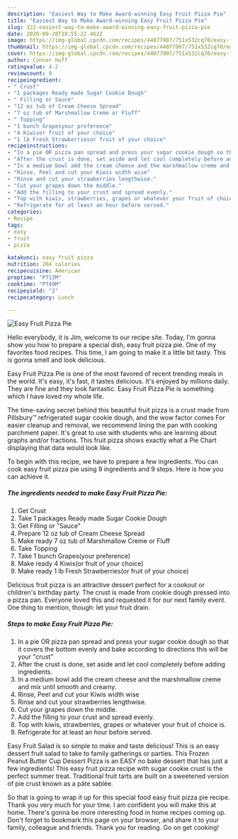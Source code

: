 ```yaml
---
description: "Easiest Way to Make Award-winning Easy Fruit Pizza Pie"
title: "Easiest Way to Make Award-winning Easy Fruit Pizza Pie"
slug: 322-easiest-way-to-make-award-winning-easy-fruit-pizza-pie
date: 2020-09-20T18:55:22.462Z
image: https://img-global.cpcdn.com/recipes/44077907/751x532cq70/easy-fruit-pizza-pie-recipe-main-photo.jpg
thumbnail: https://img-global.cpcdn.com/recipes/44077907/751x532cq70/easy-fruit-pizza-pie-recipe-main-photo.jpg
cover: https://img-global.cpcdn.com/recipes/44077907/751x532cq70/easy-fruit-pizza-pie-recipe-main-photo.jpg
author: Connor Huff
ratingvalue: 4.2
reviewcount: 9
recipeingredient:
- " Crust"
- "1 packages Ready made Sugar Cookie Dough"
- " Filling or Sauce"
- "12 oz tub of Cream Cheese Spread"
- "7 oz tub of Marshmallow Creme or Fluff"
- " Topping"
- "1 bunch Grapesyour preference"
- "4 Kiwisor fruit of your choice"
- "1 lb Fresh Strawberriesor fruit of your choice"
recipeinstructions:
- "In a pie OR pizza pan spread and press your sugar cookie dough so that it covers the bottom evenly and bake according to directions this will be your &#34;crust&#34;"
- "After the crust is done, set aside and let cool completely before adding ingredients."
- "In a medium bowl add the cream cheese and the marshmallow creme and mix until smooth and creamy."
- "Rinse, Peel and cut your Kiwis width wise"
- "Rinse and cut your strawberries lengthwise."
- "Cut your grapes down the middle."
- "Add the filling to your crust and spread evenly."
- "Top with kiwis, strawberries, grapes or whatever your fruit of choice is."
- "Refrigerate for at least an hour before served."
categories:
- Recipe
tags:
- easy
- fruit
- pizza

katakunci: easy fruit pizza 
nutrition: 204 calories
recipecuisine: American
preptime: "PT13M"
cooktime: "PT49M"
recipeyield: "2"
recipecategory: Lunch

---
```



![Easy Fruit Pizza Pie](https://img-global.cpcdn.com/recipes/44077907/751x532cq70/easy-fruit-pizza-pie-recipe-main-photo.jpg)

Hello everybody, it is Jim, welcome to our recipe site. Today, I'm gonna show you how to prepare a special dish, easy fruit pizza pie. One of my favorites food recipes. This time, I am going to make it a little bit tasty. This is gonna smell and look delicious.

Easy Fruit Pizza Pie is one of the most favored of recent trending meals in the world. It's easy, it's fast, it tastes delicious. It's enjoyed by millions daily. They are fine and they look fantastic. Easy Fruit Pizza Pie is something which I have loved my whole life.

The time-saving secret behind this beautiful fruit pizza is a crust made from Pillsbury™ refrigerated sugar cookie dough, and the wow factor comes For easier cleanup and removal, we recommend lining the pan with cooking parchment paper. It&#39;s great to use with students who are learning about graphs and/or fractions. This fruit pizza shows exactly what a Pie Chart displaying that data would look like.


To begin with this recipe, we have to prepare a few ingredients. You can cook easy fruit pizza pie using 9 ingredients and 9 steps. Here is how you can achieve it.

<!--inarticleads1-->

##### The ingredients needed to make Easy Fruit Pizza Pie:

1. Get  Crust
1. Take 1 packages Ready made Sugar Cookie Dough
1. Get  Filling or &#34;Sauce&#34;
1. Prepare 12 oz tub of Cream Cheese Spread
1. Make ready 7 oz tub of Marshmallow Creme or Fluff
1. Take  Topping
1. Take 1 bunch Grapes(your preference)
1. Make ready 4 Kiwis(or fruit of your choice)
1. Make ready 1 lb Fresh Strawberries(or fruit of your choice)


Delicious fruit pizza is an attractive dessert perfect for a cookout or children&#39;s birthday party. The crust is made from cookie dough pressed into a pizza pan. Everyone loved this and requested it for our next family event. One thing to mention, though: let your fruit drain. 

<!--inarticleads2-->

##### Steps to make Easy Fruit Pizza Pie:

1. In a pie OR pizza pan spread and press your sugar cookie dough so that it covers the bottom evenly and bake according to directions this will be your &#34;crust&#34;
1. After the crust is done, set aside and let cool completely before adding ingredients.
1. In a medium bowl add the cream cheese and the marshmallow creme and mix until smooth and creamy.
1. Rinse, Peel and cut your Kiwis width wise
1. Rinse and cut your strawberries lengthwise.
1. Cut your grapes down the middle.
1. Add the filling to your crust and spread evenly.
1. Top with kiwis, strawberries, grapes or whatever your fruit of choice is.
1. Refrigerate for at least an hour before served.


Easy Fruit Salad is so simple to make and taste delicious! This is an easy dessert fruit salad to take to family gatherings or parties. This Frozen Peanut Butter Cup Dessert Pizza is an EASY no bake dessert that has just a few ingredients! This easy fruit pizza recipe with sugar cookie crust is the perfect summer treat. Traditional fruit tarts are built on a sweetened version of pie crust known as a pâte sablée. 

So that is going to wrap it up for this special food easy fruit pizza pie recipe. Thank you very much for your time. I am confident you will make this at home. There's gonna be more interesting food in home recipes coming up. Don't forget to bookmark this page on your browser, and share it to your family, colleague and friends. Thank you for reading. Go on get cooking!
